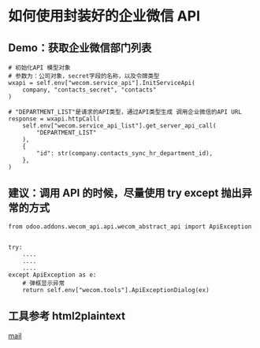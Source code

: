 # 如何使用封装好的企业微信 API

## Demo：获取企业微信部门列表

```
# 初始化API 模型对象
# 参数为：公司对象，secret字段的名称，以及令牌类型
wxapi = self.env["wecom.service_api"].InitServiceApi(
    company, "contacts_secret", "contacts"
)

# "DEPARTMENT_LIST"是请求的API类型，通过API类型生成 调用企业微信的API URL
response = wxapi.httpCall(
    self.env["wecom.service_api_list"].get_server_api_call(
        "DEPARTMENT_LIST"
    ),
    {
        "id": str(company.contacts_sync_hr_department_id),
    },
)
```

## 建议：调用 API 的时候，尽量使用 try except 抛出异常的方式

```
from odoo.addons.wecom_api.api.wecom_abstract_api import ApiException


try:
    ....
    ....
    ....
except ApiException as e:
    # 弹框显示异常
    return self.env["wecom.tools"].ApiExceptionDialog(ex)
```

## 工具参考 html2plaintext

[mail](https://github.com/odoochain/OCB/blob/74719cdb1d0993ed282ef155ab8133bb38adbbc2/odoo/tools/mail.py)